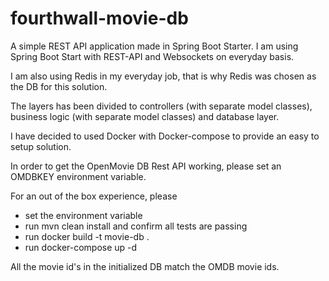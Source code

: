 # fourthwall-movie-db
A simple REST API application made in Spring Boot Starter.
I am using Spring Boot Start with REST-API and Websockets on everyday basis.

I am also using Redis in my everyday job, that is why Redis was chosen as the DB for this solution.

The layers has been divided to controllers (with separate model classes),
business logic (with separate model classes)
and database layer.

I have decided to used Docker with Docker-compose to provide an easy to setup solution.

In order to get the OpenMovie DB Rest API working,
please set an OMDBKEY environment variable.

For an out of the box experience, please
 - set the environment variable
 - run mvn clean install and confirm all tests are passing
 - run docker build -t movie-db .
 - run docker-compose up -d

All the movie id's in the initialized DB match the OMDB movie ids.